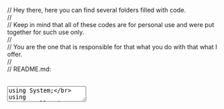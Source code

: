 // Hey there, here you can find several folders filled with code.</br>
//</br>
// Keep in mind that all of these codes are for personal use and were put together for such use only.</br>
//</br>
// You are the one that is responsible for that what you do with that what I offer.</br> 
//</br>
// README.md:</br>
</br>
<textarea>
using System;</br>
using System.Collections.Generic;</br>
</br>
namespace README</br>
{</br>
    public class Program</br>
    {</br>
        readonly public var DESCRIPTION = new List<List<string>>()</br>
        {</br>
            // I correspond to the c,c++,c# folder:</br>
            new List<string>() </br>
            {</br>
                "Here you can find some of my experimental software projects, the majority",</br>
                "of projects that you will be able to find here will be for purchase on my website",</br>
                "unless you want to clone them here and compile it for yourself."</br>
            },
            // I correspond to the FIRST EVER CODE folder:</br>
            new List<string>()</br>
            {</br>
                "You can find my recovered projects in here.  Some executables may be",</br>
                "missing because they got lost when I ran a program I made at the time. (dates back to 2015-2018)"</br>
            },</br>
            // I correspond to the html folder:</br>
            new List<string>()</br>
            {</br>
                "You may find beta-versions of web based applications in here, nothing too",</br>
                "fancy, I am not a web developer, I am a software engineer.",</br>
            },</br>
            // I correspond to the java folder:</br>
            new List<string>()</br>
            {</br>
                "This folder corresponds to my carreer as a Minecraft Java Developer, the story",</br>
                "behind this goes back pretty far, but to keep it short though, you can find",</br>
                "all of my old work in these folders, have fun!"</br>
            },</br>
        };</br>
</br>
        public static void Main(string[] args)</br>
        {</br>
            try</br>
            {</br>
                var index = int.Parse(args[0]);</br>
</br>
                foreach (var s in DESCRIPTION[index])</br>
                {</br>
                    Console.WriteLine($"- {s}");</br>
                };</br>
            }</br>
</br>
            catch</br>
            {</br>
                Console.WriteLine($"Max index: [0-{DESCRIPTION.Count}]");</br>
            };</br>
        }</br>
    }</br>
}</br>
</textarea>
